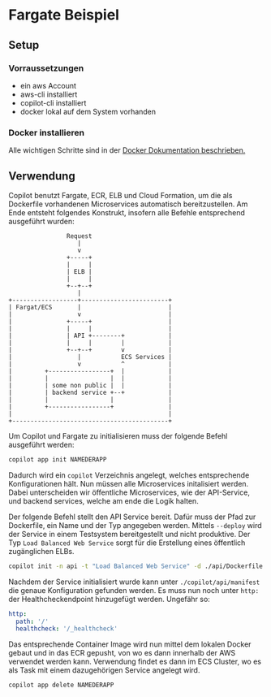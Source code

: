 # Fargate Beispiel

## Setup 

### Vorraussetzungen

- ein aws Account
- aws-cli installiert
- copilot-cli installiert
- docker lokal auf dem System vorhanden

### Docker installieren

Alle wichtigen Schritte sind in der [Docker Dokumentation beschrieben.](https://docs.docker.com/get-docker/)

## Verwendung

Copilot benutzt Fargate, ECR, ELB und Cloud Formation, um die als Dockerfile vorhandenen Microservices automatisch bereitzustellen.
Am Ende entsteht folgendes Konstrukt, insofern alle Befehle entsprechend ausgeführt wurden:

```
                Request
                   |
                   v
                +-----+
                |     |
                | ELB |
                |     |
                +--+--+
                   |
+------------------+------------------------+
| Fargat/ECS       |                        |
|                  v                        |
|               +-----+                     |
|               |     |                     |
|               | API +--------+            |
|               |     |        |            |
|               +--+--+        v            |
|                  |           ECS Services |
|                  v           ^            |
|         +-----------------+  |            |
|         |                 |  |            |
|         | some non public |  |            |
|         | backend service +--+            |
|         |                 |               |
|         +-----------------+               |
|                                           |
+-------------------------------------------+
```

Um Copilot und Fargate zu initialisieren muss der folgende Befehl ausgeführt werden:

```bash
copilot app init NAMEDERAPP
```

Dadurch wird ein `copilot` Verzeichnis angelegt, welches entsprechende Konfigurationen hält.
Nun müssen alle Microservices initalisiert werden.
Dabei unterscheiden wir öffentliche Microservices, wie der API-Service, und backend services, welche am ende die Logik halten.

Der folgende Befehl stellt den API Service bereit. 
Dafür muss der Pfad zur Dockerfile, ein Name und der Typ angegeben werden.
Mittels `--deploy` wird der Service in einem Testsystem bereitgestellt und nicht produktive.
Der Typ `Load Balanced Web Service` sorgt für die Erstellung eines öffentlich zugänglichen ELBs.

```bash
copilot init -n api -t "Load Balanced Web Service" -d ./api/Dockerfile --deploy
```

Nachdem der Service initialisiert wurde kann unter `./copilot/api/manifest` die genaue Konfiguration gefunden werden.
Es muss nun noch unter `http:` der Healthcheckendpoint hinzugefügt werden.
Ungefähr so:

```yaml
http:
  path: '/'
  healthcheck: '/_healthcheck'
```

Das entsprechende Container Image wird nun mittel dem lokalen Docker gebaut und in das ECR gepusht, von wo es dann innerhalb der AWS verwendet werden kann.
Verwendung findet es dann im ECS Cluster, wo es als Task mit einem dazugehörigen Service angelegt wird.

```bash
copilot app delete NAMEDERAPP
```
